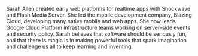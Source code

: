 Sarah Allen created early web platforms for realtime apps with Shockwave and Flash Media Server. She led the mobile development company, Blazing Cloud, developing many native mobile and web apps. She now leads Google Cloud Platform infrastructure teams working on server-side events and security policy. Sarah believes that software should be seriously fun, and that there is magic is in making powerful tools that spark imagination and challenge us all to keep learning and inventing.

